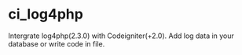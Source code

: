 # ci_log4php
Intergrate log4php(2.3.0) with Codeigniter(+2.0). Add log data in your database or write code in file. 
